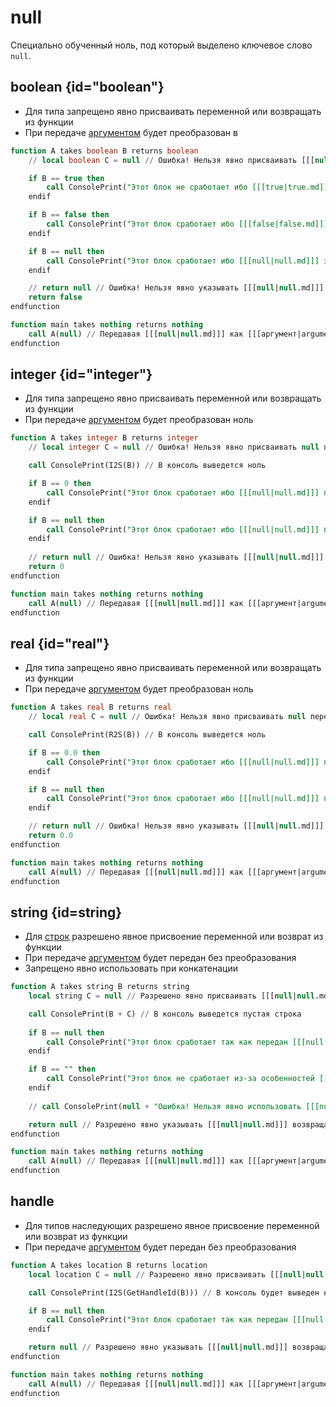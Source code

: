 # null

<show-structure for="chapter,procedure" depth="3"/>

Специально обученный ноль, под который выделено ключевое слово `null`.

## boolean {id="boolean"}

- Для типа [](integer.md) запрещено явно присваивать переменной или возвращать из функции
- При передаче [аргументом](arguments.md) будет преобразован в [](false.md)

```sql
function A takes boolean B returns boolean
    // local boolean C = null // Ошибка! Нельзя явно присваивать [[[null|null.md]]] переменным с типом [[[boolean|boolean.md]]]

    if B == true then
        call ConsolePrint("Этот блок не сработает ибо [[[true|true.md]]] это единица")
    endif

    if B == false then
        call ConsolePrint("Этот блок сработает ибо [[[false|false.md]]] это ноль")
    endif

    if B == null then
        call ConsolePrint("Этот блок сработает ибо [[[null|null.md]]] это ноль")
    endif

    // return null // Ошибка! Нельзя явно указывать [[[null|null.md]]] возвращая [[[boolean|boolean.md]]]
    return false
endfunction

function main takes nothing returns nothing
    call A(null) // Передавая [[[null|null.md]]] как [[[аргумент|arguments.md]]] он будет превращён в [[[false|false.md]]]
endfunction
```

## integer {id="integer"}

- Для типа [](integer.md) запрещено явно присваивать переменной или возвращать из функции
- При передаче [аргументом](arguments.md) будет преобразован ноль

```sql
function A takes integer B returns integer
    // local integer C = null // Ошибка! Нельзя явно присваивать null переменным с типом [[[integer|integer.md]]]

    call ConsolePrint(I2S(B)) // В консоль выведется ноль

    if B == 0 then
        call ConsolePrint("Этот блок сработает ибо [[[null|null.md]]] приведён к нулю")
    endif

    if B == null then
        call ConsolePrint("Этот блок сработает ибо [[[null|null.md]]] приведён к нулю")
    endif
    
    // return null // Ошибка! Нельзя явно указывать [[[null|null.md]]] возвращая [[[integer|integer.md]]]
    return 0
endfunction

function main takes nothing returns nothing
    call A(null) // Передавая [[[null|null.md]]] как [[[аргумент|arguments.md]]] он будет превращён в ноль
endfunction
```

## real {id="real"}

- Для типа [](real.md) запрещено явно присваивать переменной или возвращать из функции
- При передаче [аргументом](arguments.md) будет преобразован ноль

```sql
function A takes real B returns real
    // local real C = null // Ошибка! Нельзя явно присваивать null переменным с типом [[[real|real.md]]]

    call ConsolePrint(R2S(B)) // В консоль выведется ноль

    if B == 0.0 then
        call ConsolePrint("Этот блок сработает ибо [[[null|null.md]]] приведён к нулю")
    endif

    if B == null then
        call ConsolePrint("Этот блок сработает ибо [[[null|null.md]]] приведён к нулю")
    endif

    // return null // Ошибка! Нельзя явно указывать [[[null|null.md]]] возвращая [[[real|real.md]]]
    return 0.0
endfunction

function main takes nothing returns nothing
    call A(null) // Передавая [[[null|null.md]]] как [[[аргумент|arguments.md]]] он будет превращён в ноль
endfunction
```

## string {id=string}

- Для [строк](string.md) разрешено явное присвоение переменной или возврат из функции
- При передаче [аргументом](arguments.md) будет передан без преобразования
- Запрещено явно использовать при конкатенации

```sql
function A takes string B returns string
    local string C = null // Разрешено явно присваивать [[[null|null.md]]] переменным с типом [[[string|string.md]]]

    call ConsolePrint(B + C) // В консоль выведется пустая строка
   
    if B == null then
        call ConsolePrint("Этот блок сработает так как передан [[[null|null.md]]]")
    endif

    if B == "" then
        call ConsolePrint("Этот блок не сработает из-за особенностей [[[таблицы строк|string.md#table]]]")
    endif
    
    // call ConsolePrint(null + "Ошибка! Нельзя явно использовать [[[null|null.md]]] при конкатенации")

    return null // Разрешено явно указывать [[[null|null.md]]] возвращая [[[string|string.md]]]
endfunction

function main takes nothing returns nothing
    call A(null) // Передавая [[[null|null.md]]] как [[[аргумент|arguments.md]]] он будет передан как [[[null|null.md]]]
endfunction
```

## handle

- Для типов наследующих [](handle.md) разрешено явное присвоение переменной или возврат из функции
- При передаче [аргументом](arguments.md) будет передан без преобразования

```sql
function A takes location B returns location
    local location C = null // Разрешено явно присваивать [[[null|null.md]]] переменным с типом наследующим [[[handle|handle.md]]]

    call ConsolePrint(I2S(GetHandleId(B))) // В консоль будет выведен ноль, так как объект не создан

    if B == null then
        call ConsolePrint("Этот блок сработает так как передан [[[null|null.md]]]")
    endif

    return null // Разрешено явно указывать [[[null|null.md]]] возвращая тип наследующий [[[handle|handle.md]]]
endfunction

function main takes nothing returns nothing
    call A(null) // Передавая [[[null|null.md]]] как [[[аргумент|arguments.md]]] он будет передан как [[[null|null.md]]]
endfunction
```